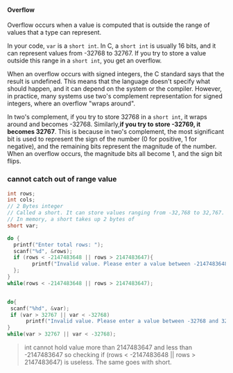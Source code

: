 #### Overflow
Overflow occurs when a value is computed that is outside the range of values that a type can represent.

In your code, `var` is a `short int`. In C, a `short int` is usually 16 bits, and it can represent values from -32768 to 32767. If you try to store a value outside this range in a `short int`, you get an overflow.

When an overflow occurs with signed integers, the C standard says that the result is undefined. This means that the language doesn't specify what should happen, and it can depend on the system or the compiler. However, in practice, many systems use two's complement representation for signed integers, where an overflow "wraps around".

In two's complement, if you try to store 32768 in a `short int`, it wraps around and becomes -32768. Similarly,**if you try to store -32769, it becomes 32767**. This is because in two's complement, the most significant bit is used to represent the sign of the number (0 for positive, 1 for negative), and the remaining bits represent the magnitude of the number. When an overflow occurs, the magnitude bits all become 1, and the sign bit flips.

### cannot catch out of range value
```c
int rows;
int cols;
// 2 Bytes integer
// Called a short. It can store values ranging from -32,768 to 32,767.
// In memory, a short takes up 2 bytes of
short var;

do {
  printf("Enter total rows: ");
  scanf("%d", &rows);
  if (rows < -2147483648 || rows > 2147483647){
		printf("Invalid value. Please enter a value between -2147483648 and 2147483647\n");
  };
}
while(rows < -2147483648 || rows > 2147483647);


do{
 scanf("%hd", &var);
 if (var > 32767 || var < -32768)
	  printf("Invalid value. Please enter a value between -32768 and 32767\n");
}
while(var > 32767 || var < -32768);
```
>  int cannot hold value more than 2147483647 and less than -2147483647 so checking if (rows < -2147483648 || rows > 2147483647) is useless. The same goes with short. 
>  
